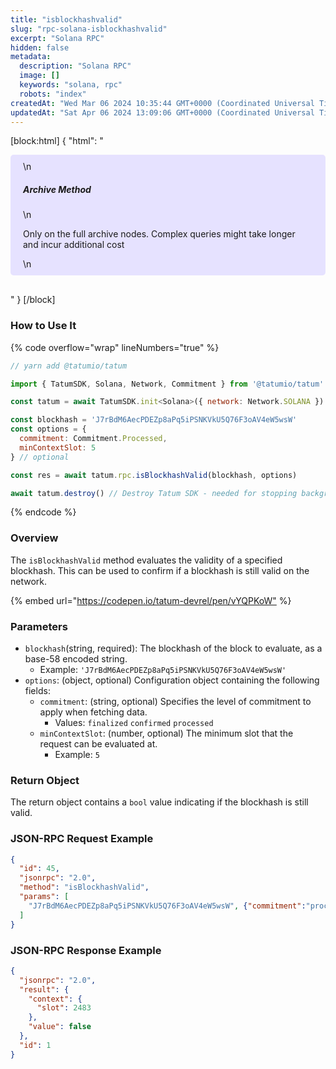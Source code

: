 ```yaml
---
title: "isblockhashvalid"
slug: "rpc-solana-isblockhashvalid"
excerpt: "Solana RPC"
hidden: false
metadata: 
  description: "Solana RPC"
  image: []
  keywords: "solana, rpc"
  robots: "index"
createdAt: "Wed Mar 06 2024 10:35:44 GMT+0000 (Coordinated Universal Time)"
updatedAt: "Sat Apr 06 2024 13:09:06 GMT+0000 (Coordinated Universal Time)"
---
```

[block:html]
{
  "html": "<div style="padding: 10px 20px; border-radius: 5px; background-color: #e6e2ff; margin: 0 0 30px 0;">\n  <h5>Archive Method</h5>\n  <p>Only on the full archive nodes. Complex queries might take longer and incur additional cost</p>\n</div>"
}
[/block]


### How to Use It

{% code overflow="wrap" lineNumbers="true" %}

```javascript
// yarn add @tatumio/tatum

import { TatumSDK, Solana, Network, Commitment } from '@tatumio/tatum'

const tatum = await TatumSDK.init<Solana>({ network: Network.SOLANA })

const blockhash = 'J7rBdM6AecPDEZp8aPq5iPSNKVkU5Q76F3oAV4eW5wsW'
const options = {
  commitment: Commitment.Processed,
  minContextSlot: 5
} // optional

const res = await tatum.rpc.isBlockhashValid(blockhash, options)

await tatum.destroy() // Destroy Tatum SDK - needed for stopping background jobs
```

{% endcode %}

### Overview

The `isBlockhashValid` method evaluates the validity of a specified blockhash. This can be used to confirm if a blockhash is still valid on the network.

{% embed url="<https://codepen.io/tatum-devrel/pen/vYQPKoW"> %}

### Parameters

- `blockhash`(string, required): The blockhash of the block to evaluate, as a base-58 encoded string.
  - Example: `'J7rBdM6AecPDEZp8aPq5iPSNKVkU5Q76F3oAV4eW5wsW'`
- `options`: (object, optional) Configuration object containing the following fields:
  - `commitment`: (string, optional) Specifies the level of commitment to apply when fetching data.
    - Values: `finalized` `confirmed` `processed`
  - `minContextSlot`: (number, optional) The minimum slot that the request can be evaluated at.
    - Example: `5`

### Return Object

The return object contains a `bool` value indicating if the blockhash is still valid.

### JSON-RPC Request Example

```json
{
  "id": 45,
  "jsonrpc": "2.0",
  "method": "isBlockhashValid",
  "params": [
    "J7rBdM6AecPDEZp8aPq5iPSNKVkU5Q76F3oAV4eW5wsW", {"commitment":"processed"}
  ]
}
```

### JSON-RPC Response Example

```json
{
  "jsonrpc": "2.0",
  "result": {
    "context": {
      "slot": 2483
    },
    "value": false
  },
  "id": 1
}
```
